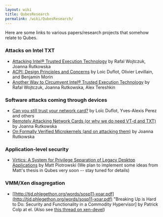 ```yaml
---
layout: wiki
title: QubesResearch
permalink: /wiki/QubesResearch/
---
```


Here are some links to various papers/research projects that somehow relate to Qubes.

### Attacks on Intel TXT

-   [​Attacking Intel® Trusted Execution Technology](http://invisiblethingslab.com/resources/bh09dc/Attacking%20Intel%20TXT%20-%20paper.pdf) by Rafal Wojtczuk, Joanna Rutkowska
-   [​ACPI: Design Principles and Concerns](http://www.ssi.gouv.fr/IMG/pdf/article_acpi.pdf) by Loic Duflot, Olivier Levillain, and Benjamin Morin
-   [​Another Way to Circumvent Intel® Trusted Execution Technology](http://invisiblethingslab.com/resources/misc09/Another%20TXT%20Attack.pdf) by Rafal Wojtczuk, Joanna Rutkowska, Alex Tereshkin

### Software attacks coming through devices

-   [​Can you still trust your network card?](http://www.ssi.gouv.fr/IMG/pdf/csw-trustnetworkcard.pdf) by Loïc Duflot, Yves-Alexis Perez and others
-   [​Remotely Attacking Network Cards (or why we do need VT-d and TXT)](http://theinvisiblethings.blogspot.com/2010/04/remotely-attacking-network-cards-or-why.html) by Joanna Rutkowska
-   [​On Formally Verified Microkernels (and on attacking them)](http://theinvisiblethings.blogspot.com/2010/05/on-formally-verified-microkernels-and.html) by Joanna Rutkowska

### Application-level security

-   [​Virtics: A System for Privilege Separation of Legacy Desktop Applications](http://radlab.cs.berkeley.edu/wiki/Virtics) by Matt Piotrowski
    (We plan to implement some ideas from Matt's thesis in Qubes very soon -- stay tuned for details)

### VMM/Xen disagregation

-   [[​http://tjd.phlegethon.org/words/sosp11-xoar.pdf](http://tjd.phlegethon.org/words/sosp11-xoar.pdf) "Breaking Up is Hard to Do: Security and Functionality in a Commodity Hypervisor] by Patrick Colp at el.
     (Also see [​this thread on xen-devel](http://www.gossamer-threads.com/lists/xen/devel/230011))

